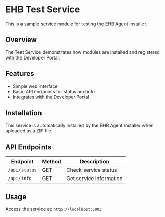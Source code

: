 # EHB Test Service

This is a sample service module for testing the EHB Agent Installer.

## Overview

The Test Service demonstrates how modules are installed and registered with the Developer Portal.

## Features

- Simple web interface
- Basic API endpoints for status and info
- Integrates with the Developer Portal

## Installation

This service is automatically installed by the EHB Agent Installer when uploaded as a ZIP file.

## API Endpoints

| Endpoint | Method | Description |
|----------|--------|-------------|
| `/api/status` | GET | Check service status |
| `/api/info` | GET | Get service information |

## Usage

Access the service at: `http://localhost:5003`